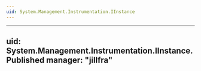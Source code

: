 ```yaml
---
uid: System.Management.Instrumentation.IInstance
---
```


---
uid: System.Management.Instrumentation.IInstance.Published
manager: "jillfra"
---
